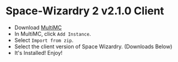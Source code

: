 # Space-Wizardry 2 v2.1.0 Client
- Download [MultiMC](https://multimc.org/#Download)
- In MultiMC, click `Add Instance`.
- Select `Import from zip`.
- Select the client version of Space Wizardry. (Downloads Below)
- It's Installed! Enjoy!
